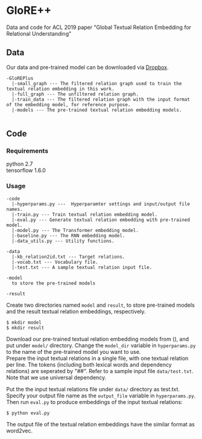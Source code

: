 # GloRE++
Data and code for ACL 2019 paper "Global Textual Relation Embedding for Relational Understanding"

## Data
Our data and pre-trained model can be downloaded via [Dropbox](https://www.dropbox.com/sh/6cgefbqi0ufrxxq/AADeirRqFvO4WRucmTOP3nzTa?dl=0). 
```
-GloREPlus
  |-small_graph --- The filtered relation graph used to train the textual relation embedding in this work.  
  |-full_graph --- The unfiltered relation graph.  
  |-train_data --- The filtered relation graph with the input format of the embedding model, for reference purpose.  
  |-models --- The pre-trained textual relation embedding models.  
  
```

## Code
### Requirements
python 2.7  
tensorflow 1.6.0

### Usage
```
-code  
  |-hyperparams.py ---  Hyperparamter settings and input/output file names.  
  |-train.py --- Train textual relation embedding model.  
  |-eval.py --- Generate textual relation embedding with pre-trained model.  
  |-model.py --- The Transformer embedding model.  
  |-baseline.py --- The RNN embedding model.  
  |-data_utils.py --- Utility functions.  
  
-data  
  |-kb_relation2id.txt --- Target relations.  
  |-vocab.txt --- Vocabulary file.  
  |-test.txt --- A sample textual relation input file.  
  
-model
  to store the pre-trained models
  
-result
```

Create two directories named ```model``` and ```result```, to store pre-trained models and the result textual relation embeddings, respectively.   
```
$ mkdir model  
$ mkdir result
```

Download our pre-trained textual relation embedding models from (), and put under ```model/``` directory. Change the ```model_dir``` variable in ```hyperparams.py``` to the name of the pre-trained model you want to use.  
Prepare the input textual relations in a single file, with one textual relation per line. The tokens (including both lexical words and dependency relations) are seperated by "##". Refer to a sample input file ```data/test.txt```. Note that we use universal dependency.   

Put the the input textual relations file under ```data/``` directory as test.txt. Specify your output file name as the ```output_file``` variable in ```hyperparams.py```. Then run ```eval.py``` to produce embeddings of the input textual relations:  
```
$ python eval.py  
```
The output file of the textual relation embeddings have the similar format as word2vec.  
